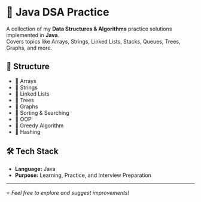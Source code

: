 # 🚀 Java DSA Practice

A collection of my **Data Structures & Algorithms** practice solutions implemented in **Java**.  
Covers topics like Arrays, Strings, Linked Lists, Stacks, Queues, Trees, Graphs, and more.

## 📂 Structure
- 📁 Arrays  
- 📁 Strings  
- 📁 Linked Lists  
- 📁 Trees  
- 📁 Graphs  
- 📁 Sorting & Searching
- 📁 OOP
- 📁 Greedy Algorithm
- 📁 Hashing

## 🛠 Tech Stack
- **Language:** Java  
- **Purpose:** Learning, Practice, and Interview Preparation  

---
⭐ *Feel free to explore and suggest improvements!*
